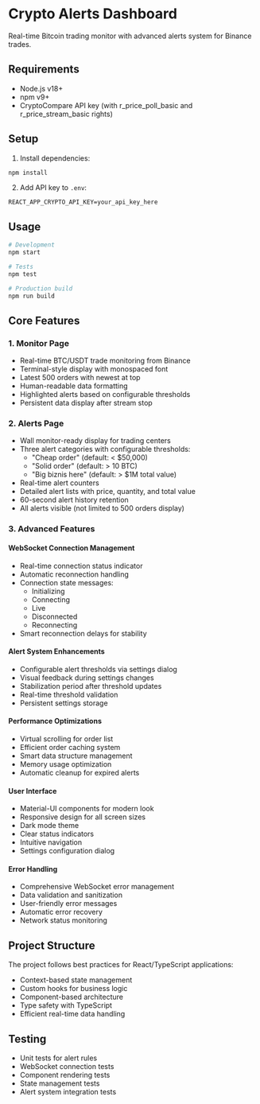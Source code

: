 # Crypto Alerts Dashboard

Real-time Bitcoin trading monitor with advanced alerts system for Binance trades.

## Requirements

- Node.js v18+
- npm v9+
- CryptoCompare API key (with r_price_poll_basic and r_price_stream_basic rights)

## Setup

1. Install dependencies:
```bash
npm install
```

2. Add API key to `.env`:
```
REACT_APP_CRYPTO_API_KEY=your_api_key_here
```

## Usage

```bash
# Development
npm start

# Tests
npm test

# Production build
npm run build
```

## Core Features

### 1. Monitor Page
- Real-time BTC/USDT trade monitoring from Binance
- Terminal-style display with monospaced font
- Latest 500 orders with newest at top
- Human-readable data formatting
- Highlighted alerts based on configurable thresholds
- Persistent data display after stream stop

### 2. Alerts Page
- Wall monitor-ready display for trading centers
- Three alert categories with configurable thresholds:
  - "Cheap order" (default: < $50,000)
  - "Solid order" (default: > 10 BTC)
  - "Big biznis here" (default: > $1M total value)
- Real-time alert counters
- Detailed alert lists with price, quantity, and total value
- 60-second alert history retention
- All alerts visible (not limited to 500 orders display)

### 3. Advanced Features

#### WebSocket Connection Management
- Real-time connection status indicator
- Automatic reconnection handling
- Connection state messages:
  - Initializing
  - Connecting
  - Live
  - Disconnected
  - Reconnecting
- Smart reconnection delays for stability

#### Alert System Enhancements
- Configurable alert thresholds via settings dialog
- Visual feedback during settings changes
- Stabilization period after threshold updates
- Real-time threshold validation
- Persistent settings storage

#### Performance Optimizations
- Virtual scrolling for order list
- Efficient order caching system
- Smart data structure management
- Memory usage optimization
- Automatic cleanup for expired alerts

#### User Interface
- Material-UI components for modern look
- Responsive design for all screen sizes
- Dark mode theme
- Clear status indicators
- Intuitive navigation
- Settings configuration dialog

#### Error Handling
- Comprehensive WebSocket error management
- Data validation and sanitization
- User-friendly error messages
- Automatic error recovery
- Network status monitoring

## Project Structure

The project follows best practices for React/TypeScript applications:
- Context-based state management
- Custom hooks for business logic
- Component-based architecture
- Type safety with TypeScript
- Efficient real-time data handling

## Testing

- Unit tests for alert rules
- WebSocket connection tests
- Component rendering tests
- State management tests
- Alert system integration tests
